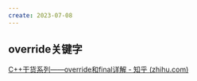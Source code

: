 ```yaml
---
create: 2023-07-08
---
```

## override关键字

[C++干货系列——override和final详解 - 知乎 (zhihu.com)](https://zhuanlan.zhihu.com/p/258383836)

